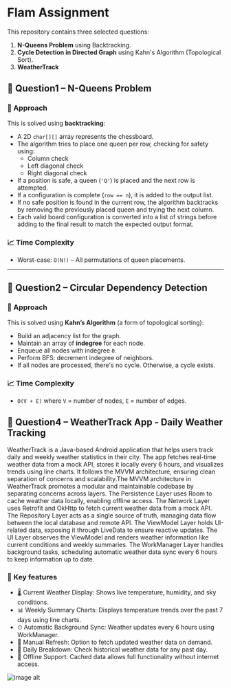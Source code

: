 # Flam Assignment

This repository contains three selected questions:

1. **N-Queens Problem** using Backtracking.
2. **Cycle Detection in Directed Graph** using Kahn's Algorithm (Topological Sort).
3. **WeatherTrack**

## 📘 Question1 – N-Queens Problem

### 🧠 Approach

This is solved using **backtracking**:

- A 2D `char[][]` array represents the chessboard.
- The algorithm tries to place one queen per row, checking for safety using:
  - Column check
  - Left diagonal check
  - Right diagonal check
- If a position is safe, a queen (`'Q'`) is placed and the next row is attempted.
- If a configuration is complete (`row == n`), it is added to the output list.
- If no safe position is found in the current row, the algorithm backtracks by removing the previously placed queen and trying the next column.
- Each valid board configuration is converted into a list of strings before adding to the final result to match the expected output format.


### 📈 Time Complexity

- Worst-case: `O(N!)` – All permutations of queen placements.

---

## 📗 Question2 – Circular Dependency Detection

### 🧠 Approach

This is solved using **Kahn’s Algorithm** (a form of topological sorting):

- Build an adjacency list for the graph.
- Maintain an array of **indegree** for each node.
- Enqueue all nodes with indegree `0`.
- Perform BFS: decrement indegree of neighbors.
- If all nodes are processed, there's no cycle. Otherwise, a cycle exists.

### 📈 Time Complexity

- `O(V + E)` where `V` = number of nodes, `E` = number of edges.

## 📗 Question4 – WeatherTrack App - Daily Weather Tracking

WeatherTrack is a Java-based Android application that helps users track daily and weekly weather statistics in their city. The app fetches real-time weather data from a mock API, stores it locally every 6 hours, and visualizes trends using line charts. It follows the MVVM architecture, ensuring clean separation of concerns and scalability.The MVVM architecture in WeatherTrack promotes a modular and maintainable codebase by separating concerns across layers. The Persistence Layer uses Room to cache weather data locally, enabling offline access. The Network Layer uses Retrofit and OkHttp to fetch current weather data from a mock API. The Repository Layer acts as a single source of truth, managing data flow between the local database and remote API. The ViewModel Layer holds UI-related data, exposing it through LiveData to ensure reactive updates. The UI Layer observes the ViewModel and renders weather information like current conditions and weekly summaries. The WorkManager Layer handles background tasks, scheduling automatic weather data sync every 6 hours to keep information up to date.

### 📌 Key features
- 🌡 Current Weather Display: Shows live temperature, humidity, and sky conditions.
- 📊 Weekly Summary Charts: Displays temperature trends over the past 7 days using line charts.
- ⏱ Automatic Background Sync: Weather updates every 6 hours using WorkManager.
- 🔁 Manual Refresh: Option to fetch updated weather data on demand.
- 📆 Daily Breakdown: Check historical weather data for any past day.
- 📶 Offline Support: Cached data allows full functionality without internet access.

![image alt]([https://github.com/saras1122/Flam-Assignment-Set-2/blob/master/Screenshot%202025-06-02%20153521.png?raw=true](https://github.com/saras1122/Flam-Assignment-Set-2/blob/4a5e6a153ecb40425532c79422a647788a105274/Screenshot%202025-06-02%20153521.png))



